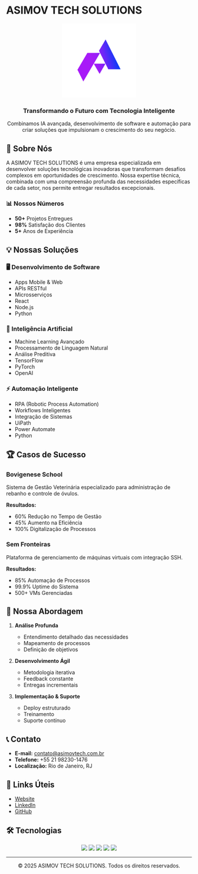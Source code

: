 # ASIMOV TECH SOLUTIONS

<div align="center">
  <img src="assets/logo.jpg" alt="ASIMOV TECH SOLUTIONS Logo" width="200"/>
  <h3>Transformando o Futuro com Tecnologia Inteligente</h3>
  <p>Combinamos IA avançada, desenvolvimento de software e automação para criar soluções que impulsionam o crescimento do seu negócio.</p>
</div>

## 🚀 Sobre Nós

A ASIMOV TECH SOLUTIONS é uma empresa especializada em desenvolver soluções tecnológicas inovadoras que transformam desafios complexos em oportunidades de crescimento. Nossa expertise técnica, combinada com uma compreensão profunda das necessidades específicas de cada setor, nos permite entregar resultados excepcionais.

### 📊 Nossos Números
- **50+** Projetos Entregues
- **98%** Satisfação dos Clientes
- **5+** Anos de Experiência

## 💡 Nossas Soluções

### 🖥️ Desenvolvimento de Software
- Apps Mobile & Web
- APIs RESTful
- Microsserviços
- React
- Node.js
- Python

### 🤖 Inteligência Artificial
- Machine Learning Avançado
- Processamento de Linguagem Natural
- Análise Preditiva
- TensorFlow
- PyTorch
- OpenAI

### ⚡ Automação Inteligente
- RPA (Robotic Process Automation)
- Workflows Inteligentes
- Integração de Sistemas
- UiPath
- Power Automate
- Python

## 🏆 Casos de Sucesso

### Bovigenese School
Sistema de Gestão Veterinária especializado para administração de rebanho e controle de óvulos.

**Resultados:**
- 60% Redução no Tempo de Gestão
- 45% Aumento na Eficiência
- 100% Digitalização de Processos

### Sem Fronteiras
Plataforma de gerenciamento de máquinas virtuais com integração SSH.

**Resultados:**
- 85% Automação de Processos
- 99.9% Uptime do Sistema
- 500+ VMs Gerenciadas

## 🌟 Nossa Abordagem

1. **Análise Profunda**
   - Entendimento detalhado das necessidades
   - Mapeamento de processos
   - Definição de objetivos

2. **Desenvolvimento Ágil**
   - Metodologia iterativa
   - Feedback constante
   - Entregas incrementais

3. **Implementação & Suporte**
   - Deploy estruturado
   - Treinamento
   - Suporte contínuo

## 📞 Contato

- **E-mail:** contato@asimovtech.com.br
- **Telefone:** +55 21 98230-1476
- **Localização:** Rio de Janeiro, RJ

## 🔗 Links Úteis

- [Website](https://asimovtech.com.br)
- [LinkedIn](https://linkedin.com/company/asimovtech)
- [GitHub](https://github.com/asimov-tech-solutions)

## 🛠️ Tecnologias

<div align="center">
  <img src="https://img.shields.io/badge/React-20232A?style=for-the-badge&logo=react&logoColor=61DAFB" />
  <img src="https://img.shields.io/badge/Node.js-43853D?style=for-the-badge&logo=node.js&logoColor=white" />
  <img src="https://img.shields.io/badge/Python-3776AB?style=for-the-badge&logo=python&logoColor=white" />
  <img src="https://img.shields.io/badge/TensorFlow-FF6F00?style=for-the-badge&logo=tensorflow&logoColor=white" />
  <img src="https://img.shields.io/badge/Docker-2496ED?style=for-the-badge&logo=docker&logoColor=white" />
</div>

---

<div align="center">
  © 2025 ASIMOV TECH SOLUTIONS. Todos os direitos reservados.
</div>

